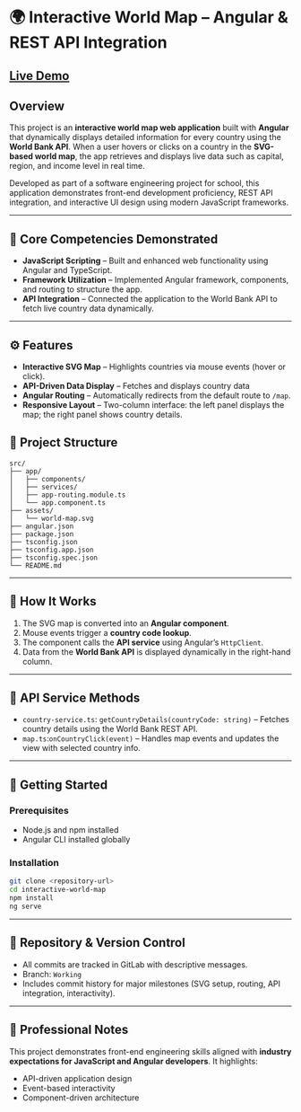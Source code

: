 # 🌍 Interactive World Map – Angular & REST API Integration

## [Live Demo](https://tanner-c.github.io/world-map/)

## Overview

This project is an **interactive world map web application** built with **Angular** that dynamically displays detailed information for every country using the **World Bank API**. When a user hovers or clicks on a country in the **SVG-based world map**, the app retrieves and displays live data such as capital, region, and income level in real time.

Developed as part of a software engineering project for school, this application demonstrates front-end development proficiency, REST API integration, and interactive UI design using modern JavaScript frameworks.

---

## 🎯 Core Competencies Demonstrated

* **JavaScript Scripting** – Built and enhanced web functionality using Angular and TypeScript.
* **Framework Utilization** – Implemented Angular framework, components, and routing to structure the app.
* **API Integration** – Connected the application to the World Bank API to fetch live country data dynamically.

---

## ⚙️ Features

* **Interactive SVG Map** – Highlights countries via mouse events (hover or click).
* **API-Driven Data Display** – Fetches and displays country data
* **Angular Routing** – Automatically redirects from the default route to `/map`.
* **Responsive Layout** – Two-column interface: the left panel displays the map; the right panel shows country details.

## 📁 Project Structure

```
src/
├── app/
│   ├── components/
│   ├── services/
│   ├── app-routing.module.ts
│   └── app.component.ts
├── assets/
│   └── world-map.svg
├── angular.json
├── package.json
├── tsconfig.json
├── tsconfig.app.json
├── tsconfig.spec.json
└── README.md
```

---

## 🧠 How It Works

1. The SVG map is converted into an **Angular component**.
2. Mouse events trigger a **country code lookup**.
3. The component calls the **API service** using Angular’s `HttpClient`.
4. Data from the **World Bank API** is displayed dynamically in the right-hand column.

---

## 🧪 API Service Methods

* `country-service.ts`: `getCountryDetails(countryCode: string)` – Fetches country details using the World Bank REST API.
* `map.ts`:`onCountryClick(event)` – Handles map events and updates the view with selected country info.

---

## 🚀 Getting Started

### Prerequisites

* Node.js and npm installed
* Angular CLI installed globally

### Installation

```bash
git clone <repository-url>
cd interactive-world-map
npm install
ng serve
```

---

## 📸 Repository & Version Control

* All commits are tracked in GitLab with descriptive messages.
* Branch: `Working`
* Includes commit history for major milestones (SVG setup, routing, API integration, interactivity).

---

## 💼 Professional Notes

This project demonstrates front-end engineering skills aligned with **industry expectations for JavaScript and Angular developers**. It highlights:

* API-driven application design
* Event-based interactivity
* Component-driven architecture
